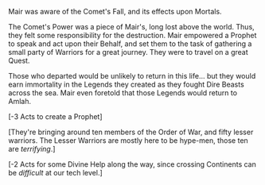 Mair was aware of the Comet's Fall, and its effects upon Mortals.

The Comet's Power was a piece of Mair's, long lost above the world. Thus, they felt some responsibility for the destruction. Mair empowered a Prophet to speak and act upon their Behalf, and set them to the task of gathering a small party of Warriors for a great journey. They were to travel on a great Quest. 

Those who departed would be unlikely to return in this life... but they would earn immortality in the Legends they created as they fought Dire Beasts across the sea. Mair even foretold that those Legends would return to Amlah.

[-3 Acts to create a Prophet]

[They're bringing around ten members of the Order of War, and fifty lesser warriors. The Lesser Warriors are mostly here to be hype-men, those ten are *terrifying*.]

[-2 Acts for some Divine Help along the way, since crossing Continents can be *difficult* at our tech level.]
